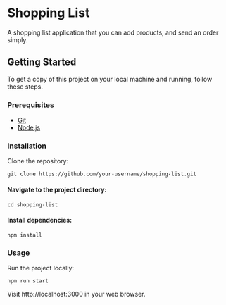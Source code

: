 # Shopping List

A shopping list application that you can add products, and send an order simply.

## Getting Started

To get a copy of this project on your local machine and running, follow these steps.

### Prerequisites

- [Git](https://git-scm.com/)
- [Node.js](https://nodejs.org/)

### Installation

Clone the repository:

```
git clone https://github.com/your-username/shopping-list.git
```

#### Navigate to the project directory:

```
cd shopping-list
```

#### Install dependencies:

```
npm install
```

### Usage
Run the project locally:

```
npm run start
```

Visit http://localhost:3000 in your web browser.
